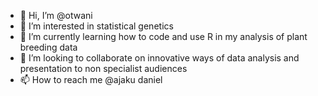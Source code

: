 - 👋 Hi, I’m @otwani
- 👀 I’m interested in statistical genetics
- 🌱 I’m currently learning how to code and use R in my analysis of plant breeding data
- 💞️ I’m looking to collaborate on innovative ways of data analysis and presentation to non specialist audiences 
- 📫 How to reach me @ajaku daniel

<!---
otwani/otwani is a ✨ special ✨ repository because its `README.md` (this file) appears on your GitHub profile.
You can click the Preview link to take a look at your changes.
I am looking to learn how to use git hub and interface with other platforms to form a seamless pipeline for projects
